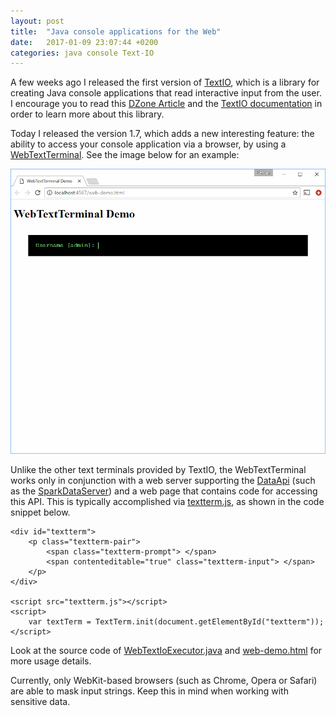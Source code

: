 ```yaml
---
layout: post
title:  "Java console applications for the Web"
date:   2017-01-09 23:07:44 +0200
categories: java console Text-IO
---
```


A few weeks ago I released the first version of [TextIO][TextIO], which is a library for creating Java console applications that read interactive input from the user. I encourage you to read this [DZone Article][dzone-article] and the [TextIO documentation][textio-doc] in order to learn more about this library.

Today I released the version 1.7, which adds a new interesting feature: the ability to access your console application via a browser, by using a [WebTextTerminal][WebTextTerminal].
See the image below for an example:

![A console application in a Web Terminal](/images/web-terminal-animated.gif)

Unlike the other text terminals provided by TextIO, the WebTextTerminal works only in conjunction with a web server supporting the
[DataApi][DataApi] (such as the [SparkDataServer][SparkDataServer])
and a web page that contains code for accessing this API.
This is typically accomplished via [textterm.js][textterm.js],
as shown in the code snippet below.

```
<div id="textterm">
    <p class="textterm-pair">
        <span class="textterm-prompt"> </span>
        <span contenteditable="true" class="textterm-input"> </span>
    </p>
</div>

<script src="textterm.js"></script>
<script>
    var textTerm = TextTerm.init(document.getElementById("textterm"));
</script>
```

Look at the source code of [WebTextIoExecutor.java][WebTextIoExecutor.java]
and [web-demo.html][web-demo.html] for more usage details.

Currently, only WebKit-based browsers (such as Chrome, Opera or Safari) are able to mask input strings.
Keep this in mind when working with sensitive data.


[TextIO]: https://github.com/beryx/text-io
[dzone-article]: https://dzone.com/articles/interactive-console-applications-in-java
[textio-doc]: http://text-io.beryx.org
[WebTextTerminal]: http://text-io.beryx.org/releases/1.7.1/javadoc/index.html?org/beryx/textio/web/WebTextTerminal.html
[DataApi]: http://text-io.beryx.org/releases/1.7.1/javadoc/index.html?org/beryx/textio/web/DataApi.html
[SparkDataServer]: http://text-io.beryx.org/releases/1.7.1/javadoc/index.html?org/beryx/textio/web/SparkDataServer.html
[textterm.js]: https://github.com/beryx/text-io/blob/8c32a37ec542d7cbfa2f458914ab3c863fb2f06f/text-io-web/src/main/resources/public-html/textterm.js
[WebTextIoExecutor.java]: https://github.com/beryx/text-io/blob/8c32a37ec542d7cbfa2f458914ab3c863fb2f06f/text-io-demo/src/main/java/org/beryx/textio/demo/WebTextIoExecutor.java
[web-demo.html]: https://github.com/beryx/text-io/blob/8c32a37ec542d7cbfa2f458914ab3c863fb2f06f/text-io-demo/src/main/resources/public-html/web-demo.html
